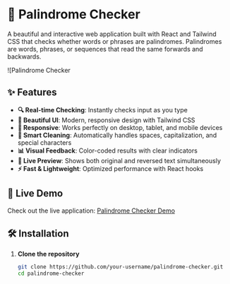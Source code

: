 # 🔁 Palindrome Checker

A beautiful and interactive web application built with React and Tailwind CSS that checks whether words or phrases are palindromes. Palindromes are words, phrases, or sequences that read the same forwards and backwards.

![Palindrome Checker

## ✨ Features

- **🔍 Real-time Checking**: Instantly checks input as you type
- **🎨 Beautiful UI**: Modern, responsive design with Tailwind CSS
- **📱 Responsive**: Works perfectly on desktop, tablet, and mobile devices
- **🧹 Smart Cleaning**: Automatically handles spaces, capitalization, and special characters
- **📊 Visual Feedback**: Color-coded results with clear indicators
- **🔄 Live Preview**: Shows both original and reversed text simultaneously
- **⚡ Fast & Lightweight**: Optimized performance with React hooks

## 🚀 Live Demo

Check out the live application: [Palindrome Checker Demo](https://your-deployment-link.vercel.app)

## 🛠️ Installation

1. **Clone the repository**
   ```bash
   git clone https://github.com/your-username/palindrome-checker.git
   cd palindrome-checker
